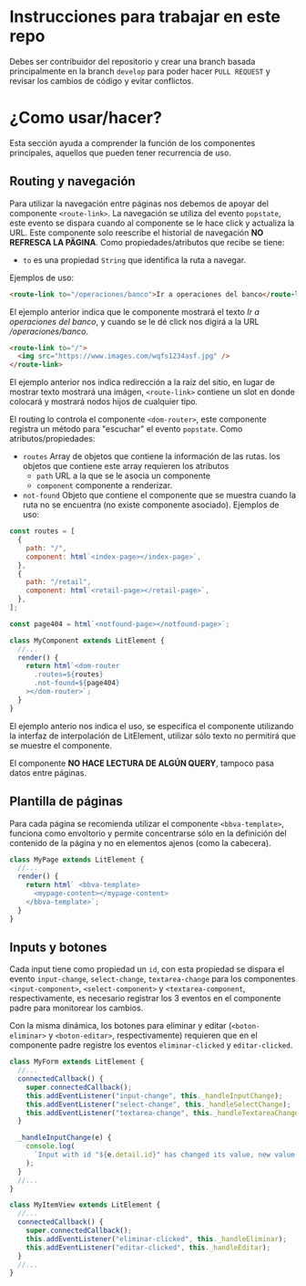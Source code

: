 # Instrucciones para trabajar en este repo

Debes ser contribuidor del repositorio y crear una branch basada principalmente en la branch `develop` para poder hacer `PULL REQUEST` y revisar los cambios de código y evitar conflictos.

# ¿Como usar/hacer?

Esta sección ayuda a comprender la función de los componentes principales, aquellos que pueden tener recurrencia de uso.

## Routing y navegación

Para utilizar la navegación entre páginas nos debemos de apoyar del componente `<route-link>`. La navegación se utiliza del evento `popstate`, este evento se dispara cuando al componente se le hace click y actualiza la URL. Este componente solo reescribe el historial de navegación **NO REFRESCA LA PÄGINA**. Como propiedades/atributos que recibe se tiene:

- `to` es una propiedad `String` que identifica la ruta a navegar.

Ejemplos de uso:

```html
<route-link to="/operaciones/banco">Ir a operaciones del banco</route-link>
```

El ejemplo anterior indica que le componente mostrará el texto _Ir a operaciones del banco_, y cuando se le dé click nos digirá a la URL _/operaciones/banco_.

```html
<route-link to="/">
  <img src="https://www.images.com/wqfs1234asf.jpg" />
</route-link>
```

El ejemplo anterior nos indica redirección a la raíz del sitio, en lugar de mostrar texto mostrará una imágen, `<route-link>` contiene un slot en donde colocará y mostrará nodos hijos de cualquier tipo.

El routing lo controla el componente `<dom-router>`, este componente registra un método para "escuchar" el evento `popstate`. Como atributos/propiedades:

- `routes` Array de objetos que contiene la información de las rutas. los objetos que contiene este array requieren los atributos
  - `path` URL a la que se le asocia un componente
  - `component` componente a renderizar.
- `not-found` Objeto que contiene el componente que se muestra cuando la ruta no se encuentra (no existe componente asociado).
  Ejemplos de uso:

```javascript
const routes = [
  {
    path: "/",
    component: html`<index-page></index-page>`,
  },
  {
    path: "/retail",
    component: html`<retail-page></retail-page>`,
  },
];

const page404 = html`<notfound-page></notfound-page>`;

class MyComponent extends LitElement {
  //...
  render() {
    return html`<dom-router
      .routes=${routes}
      .not-found=${page404}
    ></dom-router>`;
  }
}
```

El ejemplo anterio nos indica el uso, se especifica el componente utilizando la interfaz de interpolación de LitElement, utilizar sólo texto no permitirá que se muestre el componente.

El componente **NO HACE LECTURA DE ALGÚN QUERY**, tampoco pasa datos entre páginas.

## Plantilla de páginas

Para cada página se recomienda utilizar el componente `<bbva-template>`, funciona como envoltorio y permite concentrarse sólo en la definición del contenido de la página y no en elementos ajenos (como la cabecera).

```javascript
class MyPage extends LitElement {
  //...
  render() {
    return html` <bbva-template>
      <mypage-content></mypage-content>
    </bbva-template>`;
  }
}
```

## Inputs y botones

Cada input tiene como propiedad un `id`, con esta propiedad se dispara el evento `input-change`, `select-change`, `textarea-change` para los componentes `<input-component>`, `<select-component>` y `<textarea-component`, respectivamente, es necesario registrar los 3 eventos en el componente padre para monitorear los cambios.

Con la misma dinámica, los botones para eliminar y editar (`<boton-eliminar>` y `<boton-editar>`, respectivamente) requieren que en el componente padre registre los eventos `eliminar-clicked` y `editar-clicked`.

```javascript
class MyForm extends LitElement {
  //...
  connectedCallback() {
    super.connectedCallback();
    this.addEventListener("input-change", this._handleInputChange);
    this.addEventListener("select-change", this._handleSelectChange);
    this.addEventListener("textarea-change", this._handleTextareaChange);
  }

  _handleInputChange(e) {
    console.log(
      `Input with id "${e.detail.id}" has changed its value, new value is ${e.detail.value}`
    );
  }
  //...
}
```

```javascript
class MyItemView extends LitElement {
  //...
  connectedCallback() {
    super.connectedCallback();
    this.addEventListener("eliminar-clicked", this._handleEliminar);
    this.addEventListener("editar-clicked", this._handleEditar);
  }
  //...
}
```
